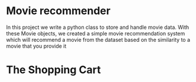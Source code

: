 # Movie recommender
In this project we write a python class to store and handle movie data. With these Movie objects, we created a simple movie recommendation system
which will recommend a movie from the dataset based on the similarity to a movie that you provide it

# The Shopping Cart
